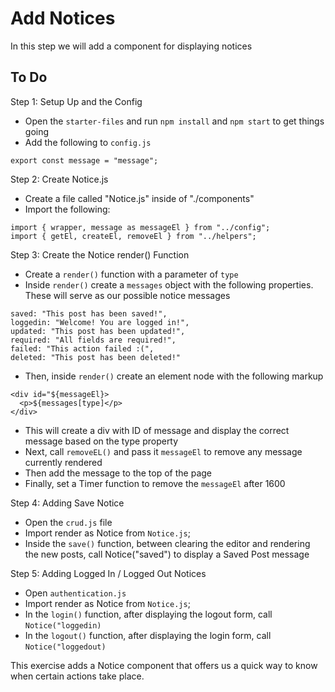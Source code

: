 # Add Notices

In this step we will add a component for displaying notices

## To Do

Step 1: Setup Up and the Config
- Open the `starter-files` and run `npm install` and `npm start` to get things going
- Add the following to `config.js` 
```
export const message = "message";
```

Step 2: Create Notice.js
- Create a file called "Notice.js" inside of "./components"
- Import the following:
```
import { wrapper, message as messageEl } from "../config";
import { getEl, createEl, removeEl } from "../helpers";
```

Step 3: Create the Notice render() Function
- Create a `render()` function with a parameter of `type`
- Inside `render()` create a `messages` object with the following properties.  These will serve as our possible notice messages
```
saved: "This post has been saved!",
loggedin: "Welcome! You are logged in!",
updated: "This post has been updated!",
required: "All fields are required!",
failed: "This action failed :(",
deleted: "This post has been deleted!"
```
- Then, inside `render()` create an element node with the following markup
```
<div id="${messageEl}>
  <p>${messages[type]</p>
</div>
```
- This will create a div with ID of message and display the correct message based on the type property
- Next, call `removeEL()` and pass it `messageEl` to remove any message currently rendered
- Then add the message to the top of the page
- Finally, set a Timer function to remove the `messageEl` after 1600

Step 4: Adding Save Notice
- Open the `crud.js` file
- Import render as Notice from `Notice.js`;
- Inside the `save()` function, between clearing the editor and rendering the new posts, call Notice("saved") to display a Saved Post message

Step 5: Adding Logged In / Logged Out Notices
- Open `authentication.js`
- Import render as Notice from `Notice.js`;
- In the `login()` function, after displaying the logout form, call `Notice("loggedin)`
- In the `logout()` function, after displaying the login form, call `Notice("loggedout)`

This exercise adds a Notice component that offers us a quick way to know when certain actions take place.